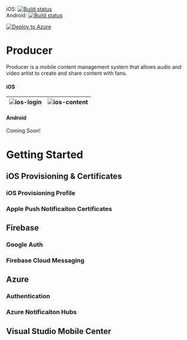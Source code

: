 iOS: [![Build status][ios-build]][mobile-center]   
Android: [![Build status][droid-build]][mobile-center]   

[![Deploy to Azure][azure-deploy-button]][azure-deploy]

# Producer
 
Producer is a mobile content management system that allows audio and video artist to create and share content with fans.

#### iOS
![ios-login](https://github.com/technicalpoets/producer/raw/master/images/Screenshot%202017-10-03%2009.43.44.png?raw=true "ios-login") | ![ios-content](https://github.com/technicalpoets/producer/raw/master/images/Screenshot%202017-10-03%2009.42.47.png "ios-content")
:-------------------------:|:-------------------------:

#### Android
Coming Soon!


# Getting Started

## iOS Provisioning & Certificates

### iOS Provisioning Profile

### Apple Push Notificaiton Certificates


## Firebase

### Google Auth

### Firebase Cloud Messaging


## Azure

### Authentication

### Azure Notificaiton Hubs


## Visual Studio Mobile Center




[ios-build]:https://build.mobile.azure.com/v0.1/apps/507c64e8-f770-454e-b82e-88f53592d117/branches/master/badge
[droid-build]:https://build.mobile.azure.com/v0.1/apps/8721f631-cf9b-4cc3-8d66-0d6ec10166bd/branches/master/badge
[mobile-center]:https://mobile.azure.com

[azure-deploy]:https://azuredeploy.net
[azure-deploy-button]:https://azuredeploy.net/deploybutton.svg
